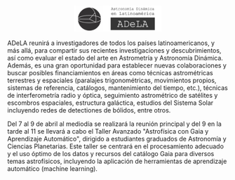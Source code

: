 
<div align="center">
<img src="./images/logo_adela.jpg" alt="logo" width="200"/>
</div>


ADeLA reunirá a investigadores de todos los países latinoamericanos, y más allá, para compartir sus recientes investigaciones y descubrimientos, así como evaluar el estado del arte en Astrometría y Astronomía Dinámica. Además, es una gran oportunidad para establecer nuevas colaboraciones y buscar posibles financiamientos en áreas como técnicas astrométricas terrestres y espaciales (paralajes trigonométricas, movimientos propios, sistemas de referencia, catálogos, mantenimiento del tiempo, etc.), técnicas de interferometría radio y óptica, seguimiento astrométrico de satélites y escombros espaciales, estructura galáctica, estudios del Sistema Solar incluyendo redes de detectiones de bólidos, entre otros. 

Del 7 al 9 de abril al mediodía se realizará la reunión principal y del 9 en la tarde al 11 se llevará a cabo el Taller Avanzado  "Astrofísica con Gaia y Aprendizaje Automático", dirigido a estudiantes graduados de Astronomía y Ciencias Planetarias. Este taller se centrará en el procesamiento adecuado y el uso óptimo de los datos y recursos del catálogo Gaia para diversos temas astrofísicos, incluyendo la aplicación de herramientas de aprendizaje automático (machine learning).